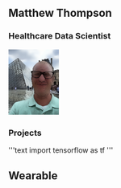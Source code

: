 ## Matthew Thompson
### Healthcare Data Scientist

<img src="images/mst3k.PNG" width="100"/> 

### Projects
'''text
import tensorflow as tf
'''
## Wearable
